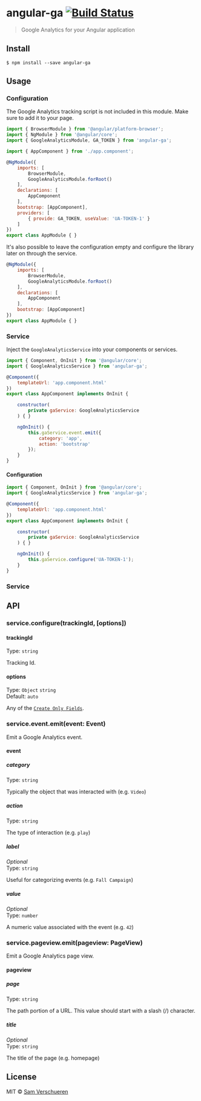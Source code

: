 # angular-ga [![Build Status](https://travis-ci.org/SamVerschueren/angular-ga.svg?branch=master)](https://travis-ci.org/SamVerschueren/angular-ga)

> Google Analytics for your Angular application


## Install

```
$ npm install --save angular-ga
```


## Usage

### Configuration

The Google Analytics tracking script is not included in this module. Make sure to add it to your page.

```js
import { BrowserModule } from '@angular/platform-browser';
import { NgModule } from '@angular/core';
import { GoogleAnalyticsModule, GA_TOKEN } from 'angular-ga';

import { AppComponent } from './app.component';

@NgModule({
	imports: [
		BrowserModule,
		GoogleAnalyticsModule.forRoot()
	],
	declarations: [
		AppComponent
	],
	bootstrap: [AppComponent],
	providers: [
		{ provide: GA_TOKEN, useValue: 'UA-TOKEN-1' }
	]
})
export class AppModule { }
```

It's also possible to leave the configuration empty and configure the library later on through the service.

```js
@NgModule({
	imports: [
		BrowserModule,
		GoogleAnalyticsModule.forRoot()
	],
	declarations: [
		AppComponent
	],
	bootstrap: [AppComponent]
})
export class AppModule { }
```

### Service

Inject the `GoogleAnalyticsService` into your components or services.

```js
import { Component, OnInit } from '@angular/core';
import { GoogleAnalyticsService } from 'angular-ga';

@Component({
	templateUrl: 'app.component.html'
})
export class AppComponent implements OnInit {

	constructor(
		private gaService: GoogleAnalyticsService
	) { }

	ngOnInit() {
		this.gaService.event.emit({
			category: 'app',
			action: 'bootstrap'
		});
	}
}
```

#### Configuration

```js
import { Component, OnInit } from '@angular/core';
import { GoogleAnalyticsService } from 'angular-ga';

@Component({
	templateUrl: 'app.component.html'
})
export class AppComponent implements OnInit {

	constructor(
		private gaService: GoogleAnalyticsService
	) { }

	ngOnInit() {
		this.gaService.configure('UA-TOKEN-1');
	}
}
```


### Service


## API

### service.configure(trackingId, [options])

#### trackingId

Type: `string`

Tracking Id.

#### options

Type: `Object` `string`<br>
Default: `auto`

Any of the [`Create Only Fields`](https://developers.google.com/analytics/devguides/collection/analyticsjs/field-reference#create).

### service.event.emit(event: Event)

Emit a Google Analytics event.

#### event

##### category

Type: `string`

Typically the object that was interacted with (e.g. `Video`)

##### action

Type: `string`

The type of interaction (e.g. `play`)

##### label

*Optional*<br>
Type: `string`

Useful for categorizing events (e.g. `Fall Campaign`)

##### value

*Optional*<br>
Type: `number`

A numeric value associated with the event (e.g. `42`)

### service.pageview.emit(pageview: PageView)

Emit a Google Analytics page view.

#### pageview

##### page

Type: `string`

The path portion of a URL. This value should start with a slash (/) character.

##### title

*Optional*<br>
Type: `string`

The title of the page (e.g. homepage)


## License

MIT © [Sam Verschueren](https://github.com/SamVerschueren)
